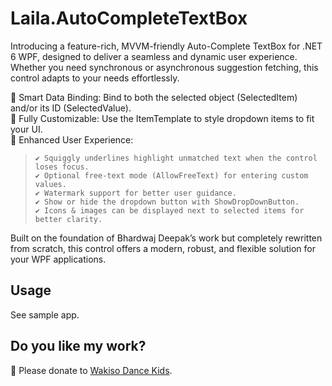﻿# Laila.AutoCompleteTextBox
Introducing a feature-rich, MVVM-friendly Auto-Complete TextBox for .NET 6 WPF, designed to deliver a seamless and dynamic user experience. Whether you need synchronous or asynchronous suggestion fetching, this control adapts to your needs effortlessly.

🔹 Smart Data Binding: Bind to both the selected object (SelectedItem) and/or its ID (SelectedValue).  
🔹 Fully Customizable: Use the ItemTemplate to style dropdown items to fit your UI.  
🔹 Enhanced User Experience:  
>     ✔ Squiggly underlines highlight unmatched text when the control loses focus.  
>     ✔ Optional free-text mode (AllowFreeText) for entering custom values.  
>     ✔ Watermark support for better user guidance.  
>     ✔ Show or hide the dropdown button with ShowDropDownButton.  
>     ✔ Icons & images can be displayed next to selected items for better clarity.  

Built on the foundation of Bhardwaj Deepak’s work but completely rewritten from scratch, this control offers a modern, robust, and flexible solution for your WPF applications.

## Usage
See sample app.

## Do you like my work?
💞️ Please donate to [Wakiso Dance Kids](https://gofund.me/ec6c7948).
